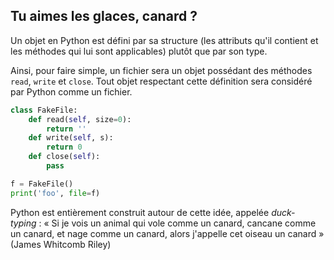 ## Tu aimes les glaces, canard ?

Un objet en Python est défini par sa structure (les attributs qu'il contient et les méthodes qui lui sont applicables) plutôt que par son type.

Ainsi, pour faire simple, un fichier sera un objet possédant des méthodes `read`, `write` et `close`. Tout objet respectant cette définition sera considéré par Python comme un fichier.

```python
class FakeFile:
    def read(self, size=0):
        return ''
    def write(self, s):
        return 0
    def close(self):
        pass

f = FakeFile()
print('foo', file=f)
```

Python est entièrement construit autour de cette idée, appelée *duck-typing* :
« Si je vois un animal qui vole comme un canard, cancane comme un canard, et nage comme un canard, alors j'appelle cet oiseau un canard » (James Whitcomb Riley)
